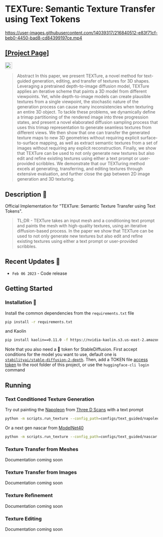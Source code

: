 # TEXTure: Semantic Texture Transfer using Text Tokens



https://user-images.githubusercontent.com/14039317/216840512-e83f71cf-beb0-4450-bad8-cd84399197ce.mp4


## [[Project Page]](https://texturepaper.github.io/TEXTurePaper/)

<a href="https://opensource.org/licenses/MIT"><img src="https://img.shields.io/badge/License-MIT-yellow.svg" height=22.5></a>  


> Abstract
In this paper, we present TEXTure, a novel method for text-guided generation, editing, and transfer of textures for 3D shapes.
Leveraging a pretrained depth-to-image diffusion model, TEXTure applies an iterative scheme that paints a 3D model from different viewpoints. Yet, while depth-to-image models can create plausible textures from a single viewpoint, the stochastic nature of the generation process can cause many inconsistencies when texturing an entire 3D object.
To tackle these problems, we dynamically define a trimap
partitioning of the rendered image into three progression states, and present a novel elaborated diffusion sampling process that uses this trimap representation to generate seamless textures from different views.
We then show that one can transfer the generated texture maps to new 3D geometries without requiring explicit surface-to-surface mapping, as well as extract semantic textures from a set of images without requiring any explicit reconstruction.
Finally, we show that TEXTure can be used to not only generate new textures but also edit and refine existing textures using either a text prompt or user-provided scribbles.
We demonstrate that our TEXTuring method excels at generating, transferring, and editing textures through extensive evaluation, and further close the gap between 2D image generation and 3D texturing.

## Description :scroll:	
Official Implementation for "TEXTure: Semantic Texture Transfer using Text Tokens".

> TL;DR - TEXTure takes an input mesh and a conditioning text prompt and paints the mesh with high-quality textures, using an iterative diffusion-based process.
> In the paper we show that TEXTure can be used to not only generate new textures but also edit and refine existing textures using either a text prompt or user-provided scribbles.


## Recent Updates :newspaper:
* `Feb 06 2023` - Code release



## Getting Started


### Installation :floppy_disk:	
Install the common dependencies from the `requirements.txt` file
```bash
pip install -r requirements.txt
```

and Kaolin

```bash
pip install kaolin==0.11.0 -f https://nvidia-kaolin.s3.us-east-2.amazonaws.com/{TORCH_VER}_{CUDA_VER}.html
```

Note that you also need a :hugs: token for StableDiffusion. 
First accept conditions for the model you want to use, default one is [`stabilityai/stable-diffusion-2-depth`]( https://huggingface.co/stabilityai/stable-diffusion-2-depth). Then, add a TOKEN file [access token](https://huggingface.co/settings/tokens) to the root folder of this project, or use the `huggingface-cli login` command


## Running

### Text Conditioned Texture Generation

Try out painting the [Napoleon](https://threedscans.com/nouveau-musee-national-de-monaco/napoleon-ler/) from [Three D Scans](https://threedscans.com/) with a text prompt 
```bash
python -m scripts.run_texture --config_path=configs/text_guided/napoleon.yaml
```
Or a next gen nascar from [ModelNet40](https://modelnet.cs.princeton.edu/)
```bash
python -m scripts.run_texture --config_path=configs/text_guided/nascar.yaml
```


### Texture Transfer from Meshes
Documentation coming soon

### Texture Transfer from Images
Documentation coming soon

### Texture Refinement
Documentation coming soon

### Texture Editing
Documentation coming soon